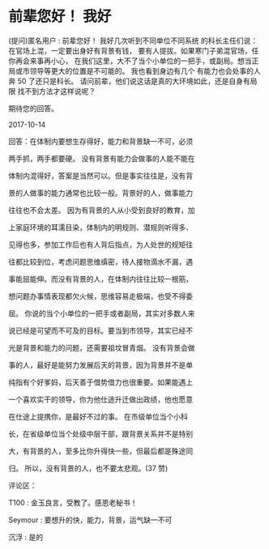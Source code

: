 # 前辈您好！ 我好

(提问)匿名用户 : 前辈您好！ 我好几次听到不同单位不同系统 的科长主任们说：在官场上混，一定要出身好有背景有钱， 要有人提拔。如果寒门子弟混官场，任你再会来事再小心， 在我们这里，大不了当个小单位的一把手，或副局。想当正 局或市领导等更大的位置是不可能的。 我也看到身边有几个 有能力也会处事的人奔 50 了还只是科长。 请问前辈，他们说这话是真的大环境如此，还是自身有局限 找不到方法才这样说呢？

期待您的回答。

2017-10-14

回答：在体制内要想生存得好，能力和背景缺一不可，必须

两手抓，两手都要硬。 没有背景有能力会做事的人能不能在

体制内混得好，答案是当然可以。但是事实往往是，没有背

景的人做事的能力通常也比较一般。背景好的人，做事能力

往往也不会太差。 因为有背景的人从小受到良好的教育，加

上家庭环境的耳濡目染，体制内的明规则、潜规则听得多、

见得也多，参加工作后也有人背后指点，为人处世的规矩往

往都比较到位，考虑问题思维缜密，待人接物滴水不漏，遇

事能屈能伸。而没有背景的人，在体制内往往比较一根筋，

想问题办事情表现都欠火候，思维容易走极端，也受不得委

屈。 你说的当个小单位的一把手或者副局，其实对多数人来

说已经是可望而不可及的目标。要当到市领导，其实已经不

光是背景和能力的问题，还需要祖坟冒青烟。 没有背景会做

事的人，最好是能努力发展后天的背景，因为背景并不是单

纯指有个好爹妈，后天善于借势借力也很重要。如果能遇上

一个喜欢实干的领导，你为他仕途升迁做出政绩，他也愿意

在仕途上提携你，是最好不过的事。 在市级单位当个小科

长，在省级单位当个处级中层干部，跟背景关系并不是特别

大，有背景的人，至多比你升得快一些，但最后都是殊途同

归。 所以，没有背景的人，也不要太悲观。(37 赞)

评论区：

T100 : 金玉良言，受教了。感恩老秘书！

Seymour : 要想升的快，能力，背景，运气缺一不可

沉浮 : 是的